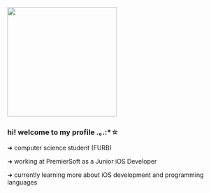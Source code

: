 
<img src="https://media.giphy.com/media/xThtayhFCUiob1hFG8/giphy.gif" height="250" width="250">

### hi! welcome to my profile .｡.:*☆

➜ computer science student (FURB)

➜ working at PremierSoft as a Junior iOS Developer 

➜ currently learning more about iOS development and programming languages

